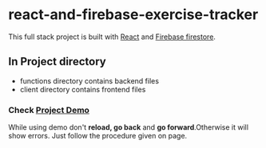 # react-and-firebase-exercise-tracker

This full stack project is built with [React](https://reactjs.org/) and [Firebase firestore](https://firebase.google.com/docs/firestore).

## In Project directory
* functions directory contains backend files
* client directory contains frontend files

### Check [Project Demo](https://arun-pratap.github.io/react-and-firebase-exercise-tracker/)
While using demo don't <b>reload, go back</b> and <b>go forward</b>.Otherwise it will show errors. 
Just follow the procedure given on page.
